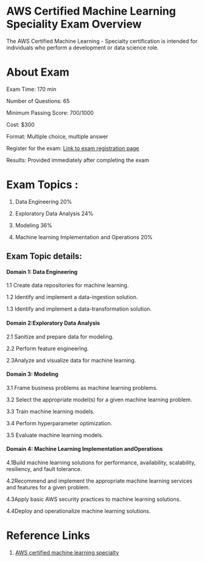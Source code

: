 # AWS Certified Machine Learning Speciality Exam Overview

The AWS Certified Machine Learning - Specialty certification is intended for individuals who perform a development or data science role.

# About Exam

Exam Time: 170 min

Number of Questions: 65

Minimum Passing Score: 700/1000

Cost: $300

Format: Multiple choice, multiple answer

Register for the exam: [Link to exam registration page](https://www.aws.training/certification?src=arc-assoc)

Results: Provided immediately after completing the exam

# Exam Topics :

1. Data Engineering                                 20%

2. Exploratory Data Analysis                        24%

3. Modeling                                         36%

4. Machine learning Implementation and Operations   20%

## Exam Topic details:

#### Domain 1: Data Engineering

1.1 Create data repositories for machine learning.

1.2 Identify and implement a data-ingestion solution.

1.3 Identify and implement a data-transformation solution.

#### Domain 2:Exploratory Data Analysis

2.1 Sanitize and prepare data for modeling.

2.2 Perform feature engineering.

2.3Analyze and visualize data for machine learning.

#### Domain 3: Modeling

3.1 Frame business problems as machine learning problems.

3.2 Select the appropriate model(s) for a given machine learning problem.

3.3 Train machine learning models.

3.4 Perform hyperparameter optimization.

3.5 Evaluate machine learning models.

#### Domain 4: Machine Learning Implementation andOperations

4.1Build machine learning solutions for performance, availability, scalability, resiliency, and fault tolerance.

4.2Recommend and implement the appropriate machine learning services and features for a given problem.

4.3Apply basic AWS security practices to machine learning solutions.

4.4Deploy and operationalize machine learning solutions.


# Reference Links

1. [AWS certified machine learning specialty](https://aws.amazon.com/certification/certified-machine-learning-specialty/)